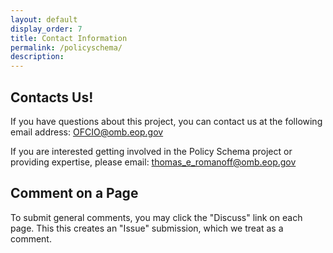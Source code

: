 ```yaml
---
layout: default
display_order: 7
title: Contact Information 
permalink: /policyschema/
description: 
---
```

## Contacts Us!
If you have questions about this project, you can contact us at the following email address:
OFCIO@omb.eop.gov

If you are interested getting involved in the Policy Schema project or providing expertise, please email: thomas_e_romanoff@omb.eop.gov

## Comment on a Page
To submit general comments, you may click the "Discuss" link on each page. This this creates an "Issue" submission, which we treat as a comment.
